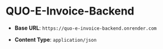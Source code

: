 # QUO-E-Invoice-Backend


- **Base URL**: `https://quo-e-invoice-backend.onrender.com`
<!-- - **Authentication**: No authentication required for these endpoints (public). -->
- **Content Type**: `application/json`
